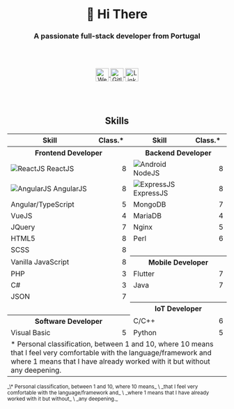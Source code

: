 <h1 align="center">👋 Hi There</h1>
<h3 align="center">A passionate full-stack developer from Portugal</h3>

<br/>
<br/>

<p align="center">
    <a href="https://zeruns.com" target="blank">
        <img align="center" src="https://zeruns.pt/api/common/download/logos/web/svg" alt="Web" height="30" width="30" />
    </a>
    <a href="https://gitlab.com/gilpedrosa" target="blank">
        <img align="center" src="https://zeruns.pt/api/common/download/logos/gitlab/svg" alt="Gitlab" height="30" width="30" />
    </a>
    <a href="https://linkedin.com/in/gil-pedrosa" target="blank">
        <img align="center" src="https://zeruns.pt/api/common/download/logos/linkedin/svg" alt="Linkedin" height="30" width="30" />
    </a>
</p>

<br/>
<br/>

<h2 align="center">Skills</h2>

<table align="center">
    <tr>
        <th>Skill</th>
        <th>Class.*</th>
        <th>Skill</th>
        <th>Class.*</th>
    </tr>
    <tr>
        <th colspan="2">Frontend Developer</th>
        <th colspan="2">Backend Developer</th>
    </tr>
    <tr>
        <td>
            <img
                src="https://zeruns.pt/api/common/download/logos/owken/svg"
                alt="ReactJS"
            />
            ReactJS
        </td>
        <td align="right">8</td>
        <td>
            <img
                src="https://zeruns.pt/api/common/download/logos/owken/svg"
                alt="Android"
            />
            NodeJS
        </td>
        <td align="right">8</td>
    </tr>
    <tr>
        <td>
            <img
                src="https://zeruns.pt/api/common/download/logos/owken/svg"
                alt="AngularJS"
            /> AngularJS
        </td>
        <td align="right">8</td>
        <td>
            <img
                src="https://zeruns.pt/api/common/download/logos/owken/svg"
                alt="ExpressJS"
            /> ExpressJS
        </td>
        <td align="right">8</td>
    </tr>
    <tr>
        <td>Angular/TypeScript</td>
        <td align="right">5</td>
        <td>MongoDB</td>
        <td align="right">7</td>
    </tr>
    <tr>
        <td>VueJS</td>
        <td align="right">4</td>
        <td>MariaDB</td>
        <td align="right">4</td>
    </tr>
    <tr>
        <td>JQuery</td>
        <td align="right">7</td>
        <td>Nginx</td>
        <td align="right">5</td>
    </tr>
    <tr>
        <td>HTML5</td>
        <td align="right">8</td>
        <td>Perl</td>
        <td align="right">6</td>
    </tr>
    <tr>
        <td>SCSS</td>
        <td align="right">8</td>
        <td colspan="2"></td>
    </tr>
    <tr>
        <td>Vanilla JavaScript</td>
        <td align="right">8</td>
        <th colspan="2">Mobile Developer</th>
    </tr>
    <tr>
        <td>PHP</td>
        <td align="right">3</td>
        <td>Flutter</td>
        <td align="right">7</td>
    </tr>
    <tr>
        <td>C#</td>
        <td align="right">3</td>
        <td>Java</td>
        <td align="right">7</td>
    </tr>
    <tr>
        <td>JSON</td>
        <td align="right">7</td>
        <td colspan="2"></td>
    </tr>
    <tr>
        <td colspan="2"></td>
        <th colspan="2">IoT Developer</th>
    </tr>
    <tr>
        <th colspan="2">Software Developer</th>
        <td>C/C++</td>
        <td align="right">6</td>
    </tr>
    <tr>
        <td>Visual Basic</td>
        <td align="right">5</td>
        <td>Python</td>
        <td align="right">5</td>
    </tr>
    <tr border="none">
        <td border="none" colspan="4" font-style="italic">* Personal classification, between 1 and 10, where 10 means that I feel very comfortable with the language/framework and where 1 means that I have already worked with it but without any deepening.</th>
    </tr>
</table>

<small align="center">
_\* Personal classification, between 1 and 10, where 10 means_ \
_that I feel very comfortable with the language/framework and_ \
_where 1 means that I have already worked with it but without_ \
_any deepening._
</small>
